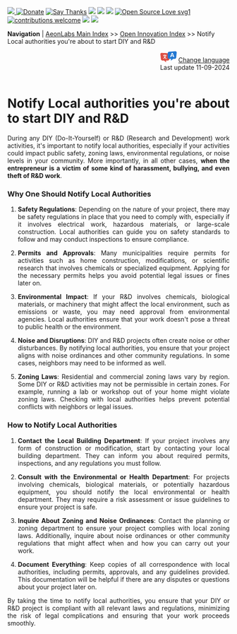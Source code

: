 [![](https://dcbadge.vercel.app/api/server/hw3j3RwfJf) ](https://discord.gg/hw3j3RwfJf)
 [![Donate](https://img.shields.io/badge/donate-$-brown.svg?style=for-the-badge)](http://paypal.me/mtpsilva)
 [![Say Thanks](https://img.shields.io/badge/Say%20Thanks-!-yellow.svg?style=for-the-badge)](https://saythanks.io/to/mtpsilva)
![](https://img.shields.io/github/last-commit/aeonSolutions/aeonSolutions?style=for-the-badge)
<img src="https://us-central1-trackgit-analytics.cloudfunctions.net/token/ping/lztozx5fhr486ojv78ol" />
![](https://views.whatilearened.today/views/github/aeonSolutions/aeonSolutions.svg)
[![Open Source Love svg1](https://badges.frapsoft.com/os/v1/open-source.svg?v=103)](#)
[![contributions welcome](https://img.shields.io/badge/contributions-welcome-brightgreen.svg?style=flat&label=Contributions&colorA=red&colorB=black	)](#)
[<img src="https://cdn.buymeacoffee.com/buttons/v2/default-yellow.png" data-canonical-src="https://cdn.buymeacoffee.com/buttons/v2/default-yellow.png" height="30" />](https://www.buymeacoffee.com/migueltomas)
<a href="https://github.com/sponsors/aeonSolutions">
  <img height="40" src="https://github.com/aeonSolutions/PCB-Prototyping-Catalogue/blob/main/media/become_a_github_sponsor.png">
</a>


**Navigation** | [AeonLabs Main Index](https://github.com/aeonSolutions/aeonSolutions/blob/main/aeonSolutions-Main-Index.md)  >>  [Open Innovation Index](https://github.com/aeonSolutions/aeonSolutions/blob/main/open-innovation-book-index.md)  >> Notify Local authorities you're about to start DIY and R&D

<div align="right">
   <img height="25" src="https://github.com/aeonSolutions/aeonSolutions/blob/main/media/language-icon.png"> 
 <a href="https://github-com.translate.goog/aeonSolutions/aeonSolutions/blob/main/Notify_Local_authorities_you're_about_to_start_DIY_and_R&D.md?_x_tr_sl=auto&_x_tr_tl=sv&_x_tr_hl=en&_x_tr_pto=wapp">Change language</a> <br>
Last update 11-09-2024
</div>

<br>

<div align="justify">

# Notify Local authorities you're about to start DIY and R&D
During any DIY (Do-It-Yourself) or R&D (Research and Development) work activities, it's important to notify local authorities, especially if your activities could impact public safety, zoning laws, environmental regulations, or noise levels in your community.  More importantly, in all other cases, **when the entrepreneur is a victim of some kind of harassment, bullying, and even theft of R&D work**. 

### Why One Should Notify Local Authorities

1. **Safety Regulations**: Depending on the nature of your project, there may be safety regulations in place that you need to comply with, especially if it involves electrical work, hazardous materials, or large-scale construction. Local authorities can guide you on safety standards to follow and may conduct inspections to ensure compliance.

2. **Permits and Approvals**: Many municipalities require permits for activities such as home construction, modifications, or scientific research that involves chemicals or specialized equipment. Applying for the necessary permits helps you avoid potential legal issues or fines later on.

3. **Environmental Impact**: If your R&D involves chemicals, biological materials, or machinery that might affect the local environment, such as emissions or waste, you may need approval from environmental agencies. Local authorities ensure that your work doesn't pose a threat to public health or the environment.

4. **Noise and Disruptions**: DIY and R&D projects often create noise or other disturbances. By notifying local authorities, you ensure that your project aligns with noise ordinances and other community regulations. In some cases, neighbors may need to be informed as well.

5. **Zoning Laws**: Residential and commercial zoning laws vary by region. Some DIY or R&D activities may not be permissible in certain zones. For example, running a lab or workshop out of your home might violate zoning laws. Checking with local authorities helps prevent potential conflicts with neighbors or legal issues.

### How to Notify Local Authorities

1. **Contact the Local Building Department**: If your project involves any form of construction or modification, start by contacting your local building department. They can inform you about required permits, inspections, and any regulations you must follow.

2. **Consult with the Environmental or Health Department**: For projects involving chemicals, biological materials, or potentially hazardous equipment, you should notify the local environmental or health department. They may require a risk assessment or issue guidelines to ensure your project is safe.

3. **Inquire About Zoning and Noise Ordinances**: Contact the planning or zoning department to ensure your project complies with local zoning laws. Additionally, inquire about noise ordinances or other community regulations that might affect when and how you can carry out your work.

4. **Document Everything**: Keep copies of all correspondence with local authorities, including permits, approvals, and any guidelines provided. This documentation will be helpful if there are any disputes or questions about your project later on.

By taking the time to notify local authorities, you ensure that your DIY or R&D project is compliant with all relevant laws and regulations, minimizing the risk of legal complications and ensuring that your work proceeds smoothly.

</div>
